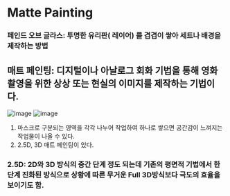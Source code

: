 # Matte Painting
### 페인드 오브 글라스: 투명한 유리판( 레이어) 를 겹겹이 쌓아 세트나 배경을 제작하는 방법
## 매트 페인팅: 디지털이나 아날로그 회화 기법을 통해 영화 촬영을 위한 상상 또는 현실의 이미지를 제작하는 기법이다.
![image](https://user-images.githubusercontent.com/113075273/206969708-d11d1d43-e980-491d-a0bc-37c3128dafdb.png)
![image](https://user-images.githubusercontent.com/113075273/206969769-3b2623e8-c48e-4bcb-86a8-404bdec01a2d.png)   
   1. 마스크로 구분되는 영역을 각각 나누어 작업하여 하나로 쌓으면 공간감이 느껴지는 작업물이 나올 수 있다.
2. 2.5D, 3D 매트 페인팅이 있다. 
### 2.5D: 2D와 3D 방식의 중간 단계 정도 되는데 기존의 평면적 기법에서 한 단계 진화된 방식으로 상황에 따른 무거운 Full 3D방식보다 극도의 효율을 보이기도 함.


